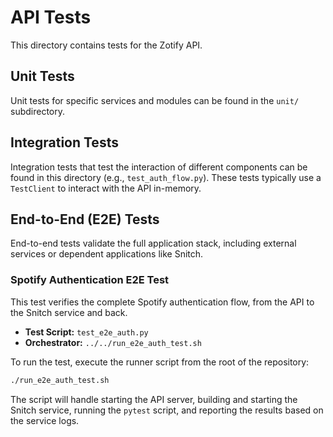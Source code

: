 # API Tests

This directory contains tests for the Zotify API.

## Unit Tests

Unit tests for specific services and modules can be found in the `unit/` subdirectory.

## Integration Tests

Integration tests that test the interaction of different components can be found in this directory (e.g., `test_auth_flow.py`). These tests typically use a `TestClient` to interact with the API in-memory.

## End-to-End (E2E) Tests

End-to-end tests validate the full application stack, including external services or dependent applications like Snitch.

### Spotify Authentication E2E Test

This test verifies the complete Spotify authentication flow, from the API to the Snitch service and back.

- **Test Script:** `test_e2e_auth.py`
- **Orchestrator:** `../../run_e2e_auth_test.sh`

To run the test, execute the runner script from the root of the repository:
```bash
./run_e2e_auth_test.sh
```

The script will handle starting the API server, building and starting the Snitch service, running the `pytest` script, and reporting the results based on the service logs.
